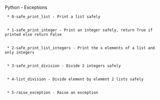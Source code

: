 Python - Exceptions


	 * 0-safe_print_list - Print a list safely


	 * 1-safe_print_integer - Print an integer safely, return True if printed else return False


	 * 2-safe_print_list_integers - Print the x elements of a list and only integers


	 * 3-safe_print_division - Divide 2 integers safely


	 * 4-list_division - Divide element by element 2 lists safely


	 * 5-raise_exception - Raise an exception


